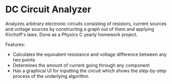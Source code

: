 # DC Circuit Analyzer
Analyzes arbitrary electronic circuits consisting of resistors, current sources and voltage sources by constructing a graph out of them and applying Kirchoff's laws. Done as a Physics C yearly homework project.

Features:
- Calculates the equivalent resistance and voltage difference between any two points
- Determines the amount of current going through any component
- Has a graphical UI for inputting the circuit which shows the step-by-step process of the underlying algorithm

